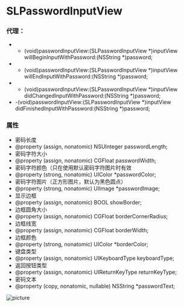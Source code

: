# SLPasswordInputView

### 代理：
- - (void)passwordInputView:(SLPasswordInputView *)inputView willBeginInputWithPassword:(NSString *)password;
- - (void)passwordInputView:(SLPasswordInputView *)inputView willEndInputWithPassword:(NSString *)password;
- - (void)passwordInputView:(SLPasswordInputView *)inputView didChangedInputWithPassword:(NSString *)password;
- -(void)passwordInputView:(SLPasswordInputView *)inputView didFinishedInputWithPassword:(NSString *)password;

### 属性
- 密码长度
- @property (assign, nonatomic) NSUInteger passwordLength;
- 密码字符大小
- @property (assign, nonatomic) CGFloat passwordWidth;
- 密码字符颜色（只在使用默认密码字符图片时有效
- @property (strong, nonatomic) UIColor *passwordColor;
- 密码字符图片（正方形图片，默认为黑色圆点）
- @property (strong, nonatomic) UIImage *passwordImage;
- 显示边框
- @property (assign, nonatomic) BOOL showBorder;
- 边框圆角大小
- @property (assign, nonatomic) CGFloat borderCornerRadius;
- 边框线宽
- @property (assign, nonatomic) CGFloat borderWidth;
- 边框颜色
- @property (strong, nonatomic) UIColor *borderColor;
- 键盘类型
- @property (assign, nonatomic) UIKeyboardType keyboardType;
- 返回按钮类型
- @property (assign, nonatomic) UIReturnKeyType returnKeyType;
- 密码文本
- @property (copy, nonatomic, nullable) NSString *passwordText;

![picture](https://github.com/Coderzhangsl/SLPasswordInputView/blob/master/Pictures/Simulator%20Screen%20Shot%202016%E5%B9%B47%E6%9C%8829%E6%97%A5%20%E4%B8%8B%E5%8D%883.47.37.png)
